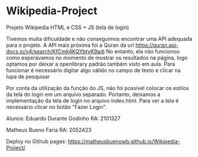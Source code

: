 # Wikipedia-Project
Projeto Wikipedia HTML e CSS + JS (tela de login)

Tivemos muita dificuldade e não conseguimos encontrar uma API adequada para o projeto.
A API mais próxima foi a Quran da url https://quran.api-docs.io/v4/search/KfCmk4KQYbtyK9adj
No entanto, ela não funcionou como esperávamos no momento de mostrar os resultados na página,
logo optamos por deixar a openlibrary padrão também visto em aula. Para funcionar é necessário digitar algo válido no campo de texto e clicar na lupa de pesquisar

Por conta da utilização da função do JS, não foi possível colocar os estilos da tela do login em um arquivo separado.
Portanto, deixamos a implementação da tela de login no arquivo index.html.
Para ver a tela é necessário clicar no botão "Fazer Login".

Alunos:
Eduardo Durante Godinho RA: 2101327

Matheus Bueno Faria RA: 2052423

Deploy no Github pages: https://matheusbuenowb.github.io/Wikipedia-Project/
